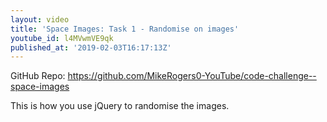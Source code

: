 ```yaml
---
layout: video
title: 'Space Images: Task 1 - Randomise on images'
youtube_id: l4MVwmVE9qk
published_at: '2019-02-03T16:17:13Z'
---
```

GitHub Repo: https://github.com/MikeRogers0-YouTube/code-challenge--space-images

This is how you use jQuery to randomise the images.